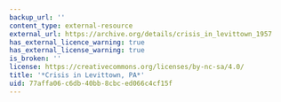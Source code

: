 ```yaml
---
backup_url: ''
content_type: external-resource
external_url: https://archive.org/details/crisis_in_levittown_1957
has_external_licence_warning: true
has_external_license_warning: true
is_broken: ''
license: https://creativecommons.org/licenses/by-nc-sa/4.0/
title: '*Crisis in Levittown, PA*'
uid: 77affa06-c6db-40bb-8cbc-ed066c4cf15f
---
```

